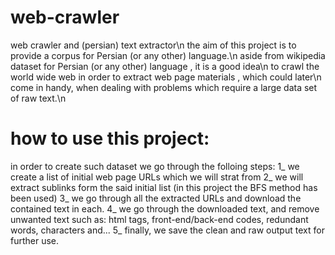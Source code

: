 # web-crawler
web crawler and (persian) text extractor\n
the aim of this project is to provide a corpus for Persian (or any other) language.\n
aside from wikipedia dataset for Persian (or any other) language , it is a good idea\n
to crawl the world wide web in order to extract web page materials , which could later\n
come in handy, when dealing with problems which require a large data set of raw text.\n

# how to use this project:
in order to create such dataset we go through the folloing steps:
1_ we create a list of initial web page URLs which we will strat from
2_ we will extract sublinks form the said initial list (in this project
the BFS method has been used)
3_ we go through all the extracted URLs and download the contained text in each.
4_ we go through the downloaded text, and remove unwanted text such as:
html tags, front-end/back-end codes, redundant words, characters and...
5_ finally, we save the clean and raw output text for further use.
